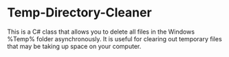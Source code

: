 # Temp-Directory-Cleaner

This is a C# class that allows you to delete all files in the Windows %Temp% folder asynchronously. It is useful for clearing out temporary files that may be taking up space on your computer.

